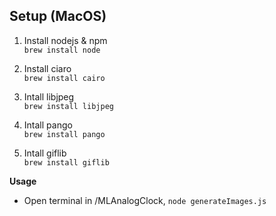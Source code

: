## Setup (MacOS)

1. Install nodejs & npm <br />
`brew install node`

2. Install ciaro <br />
`brew install cairo`


3. Intall libjpeg <br />
`brew install libjpeg`


4. Intall pango <br />
`brew install pango`


5. Intall giflib <br />
`brew install giflib`

**Usage**

* Open terminal in /MLAnalogClock, 
`node generateImages.js`
